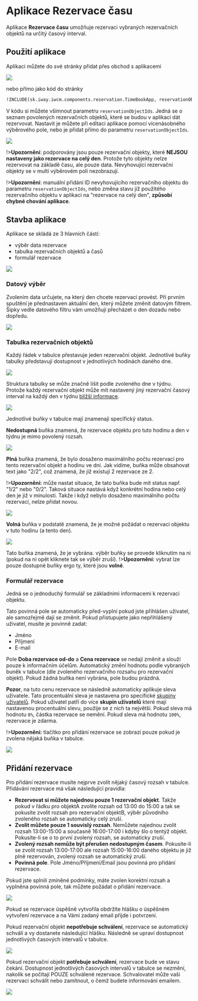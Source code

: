 # Aplikace Rezervace času

Aplikace **Rezervace času** umožňuje rezervaci vybraných rezervačních objektů na určitý časový interval.

## Použití aplikace

Aplikaci můžete do své stránky přidat přes obchod s aplikacemi

![](app-adding.png)

nebo přímo jako kód do stránky

```html
!INCLUDE(sk.iway.iwcm.components.reservation.TimeBookApp, reservationObjectIds=&quot;2560+2561&quot;, device=&quot;&quot;, cacheMinutes=&quot;&quot;)!
```

V kódu si můžete všimnout parametru `reservationObjectIds`. Jedná se o seznam povolených rezervačních objektů, které se budou v aplikaci dát rezervovat. Nastavit je můžete při editaci aplikace pomocí vícenásobného výběrového pole, nebo je přidat přímo do parametru `reservationObjectIds`.

![](app-editor.png)

!>**Upozornění**: podporovány jsou pouze rezervační objekty, které **NEJSOU nastaveny jako rezervace na celý den**. Protože tyto objekty nelze rezervovat na základě času, ale pouze data. Nevyhovující rezervační objekty se v multi výběrovém poli nezobrazují.

!>**Upozornění**: manuální přidání ID nevyhovujícího rezervačního objektu do parametru `reservationObjectIds`, nebo změna stavu již použitého rezervačního objektu v aplikaci na "rezervace na celý den", **způsobí chybné chování aplikace**.

## Stavba aplikace

Aplikace se skládá ze 3 hlavních částí:
- výběr data rezervace
- tabulka rezervačních objektů a časů
- formulář rezervace

![](app-page.png)

### Datový výběr

Zvolením data určujete, na který den chcete rezervaci provést. Při prvním spuštění je přednastaven aktuální den, který můžete změnit datovým filtrem. Šipky vedle datového filtru vám umožňují přecházet o den dozadu nebo dopředu.

![](app-date-header.png)

### Tabulka rezervačních objektů

Každý řádek v tabulce přestavuje jeden rezervační objekt. Jednotlivé buňky tabulky představují dostupnost v jednotlivých hodinách daného dne.

![](app-table_B.png)

Struktura tabulky se může značně lišit podle zvoleného dne v týdnu. Protože každý rezervační objekt může mít nastavený jiný rezervační časový interval na každý den v týdnu [bližší informace](../reservation-objects/README.md#časy-podle-dnů).

![](app-table_A.png)

Jednotlivé buňky v tabulce mají znamenají specifický status.

**Nedostupná** buňka znamená, že rezervace objektu pro tuto hodinu a den v týdnu je mimo povolený rozsah.

![](app-cell-unsupported.png)

**Plná** buňka znamená, že bylo dosaženo maximálního počtu rezervací pro tento rezervační objekt a hodinu ve dni. Jak vidíme, buňka může obsahovat text jako "2/2", což znamená, že již existují 2 rezervace ze 2.

!>**Upozornění:** může nastat situace, že tato buňka bude mít status např. "1/2" nebo "0/2". Taková situace nastává když konkrétní hodina nebo celý den je již v minulosti. Takže i když nebylo dosaženo maximálního počtu rezervací, nelze přidat novou.

![](app-cell-full.png)

**Volná** buňka v podstatě znamená, že je možné požádat o rezervaci objektu v tuto hodinu (a tento den).

![](app-cell-free.png)

Tato buňka znamená, že je vybrána. výběr buňky se provede kliknutím na ni (pokud na ni opět kliknete tak se výběr zruší). !>**Upozornění:** vybrat lze pouze dostupné buňky ergo ty, které jsou **volné**.

### Formulář rezervace

Jedná se o jednoduchý formulář se základními informacemi k rezervaci objektu.

Tato povinná pole se automaticky před-vyplní pokud jste přihlášen uživatel, ale samozřejmě dají se změnit. Pokud přistupujete jako nepřihlášený uživatel, musíte je povinně zadat:
- Jméno
- Příjmení
- E-mail

Pole **Doba rezervace od-do** a **Cena rezervace** se nedají změnit a slouží pouze k informačním účelům. Automatický změní hodnotu podle vybraných buněk v tabulce (dle zvoleného rezervačního rozsahu pro rezervační objekt). Pokud žádná buňka není vybrána, pole budou prázdná.

**Pozor**, na tuto cenu rezervace se následně automaticky aplikuje sleva uživatele. Tato procentuální sleva je nastavena pro specifické [skupiny uživatelů](../../../../admin/users/user-groups.md). Pokud uživatel patří do více **skupin uživatelů** které mají nastavenou procentuální slevu, použije se z nich ta největší. Pokud sleva má hodnotu `0%`, částka rezervace se nemění. Pokud sleva má hodnotu `100%`, rezervace je zdarma.

!>**Upozornění:** tlačítko pro přidání rezervace se zobrazí pouze pokud je zvolena nějaká buňka v tabulce.

![](app-reservation_form.png)

## Přidání rezervace

Pro přidání rezervace musíte nejprve zvolit nějaký časový rozsah v tabulce. Přidávání rezervace má však následující pravidla:
- **Rezervovat si můžete najednou pouze 1 rezervační objekt**. Takže pokud v řádku pro objektA zvolíte rozsah od 13:00 do 15:00 a tak se pokusíte zvolit rozsah pro rezervační objektB, výběr původního zvoleného rozsah se automaticky celý zruší.
- **Zvolit můžete pouze 1 souvislý rozsah**. Nemůžete najednou zvolit rozsah 13:00-15:00 a současně 16:00-17:00 i kdyby šlo o tentýž objekt. Pokusíte-li se o to první zvolený rozsah, se automaticky zruší.
- **Zvolený rozsah nemůže být přerušen nedostupným časem**. Pokusíte-li se zvolit rozsah 13:00-17:00 ale rozsah 15:00-16:00 daného objektu je již plně rezervován, zvolený rozsah se automatický zruší.
- **Povinná pole**. Pole Jméno/Příjmení/Email jsou povinná pro přidání rezervace.

Pokud jste splnili zmíněné podmínky, máte zvolen korektní rozsah a vyplněna povinná pole, tak můžete požádat o přidání rezervace.

![](app-ready-reservation.png)

Pokud se rezervace úspěšně vytvořila obdržíte hlášku o úspěšném vytvoření rezervace a na Vámi zadaný email přijde i potvrzení.

Pokud rezervační objekt **nepotřebuje schválení**, rezervace se automatický schválí a vy dostanete následující hlášku. Následně se upraví dostupnost jednotlivých časových intervalů v tabulce.

![](app-reservation-saved-approved.png)

Pokud rezervační objekt **potřebuje schválení**, rezervace bude ve stavu čekání. Dostupnost jednotlivých časových intervalů v tabulce se nezmění, nakolik se počítají POUZE schválené rezervace. Schvalovatel může vaši rezervaci schválit nebo zamítnout, o čemž budete informováni emailem.

![](app-reservation-saved-awaiting-approve.png)
